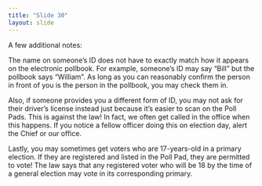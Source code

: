 ```yaml
---
title: "Slide 30"
layout: slide
---
```


A few additional notes:

The name on someone’s ID does not have to exactly match how it appears on the electronic pollbook. For example, someone’s ID may say “Bill” but the pollbook says “William”. As long as you can reasonably confirm the person in front of you is the person in the pollbook, you may check them in.

Also, if someone provides you a different form of ID, you may not ask for their driver’s license instead just because it’s easier to scan on the Poll Pads. This is against the law! In fact, we often get called in the office when this happens. If you notice a fellow officer doing this on election day, alert the Chief or our office.

Lastly, you may sometimes get voters who are 17-years-old in a primary election. If they are registered and listed in the Poll Pad, they are permitted to vote! The law says that any registered voter who will be 18 by the time of a general election may vote in its corresponding primary.